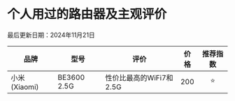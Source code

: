 # 个人用过的路由器及主观评价

最后更新日期：2024年11月21日

| 品牌 | 型号 | 评价 | 价格 | 推荐指数 |
| ----------- | ----------- | ----------- | :-----------: | :-----------: |
| 小米 (Xiaomi) | BE3600 2.5G | 性价比最高的WiFi7和2.5G | 200 | ⭐ |
